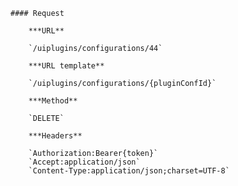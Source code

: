     #### Request

        ***URL**

        `/uiplugins/configurations/44`

        ***URL template**

        `/uiplugins/configurations/{pluginConfId}`

        ***Method**

        `DELETE`

        ***Headers**

        `Authorization:Bearer{token}`
        `Accept:application/json`
        `Content-Type:application/json;charset=UTF-8`
